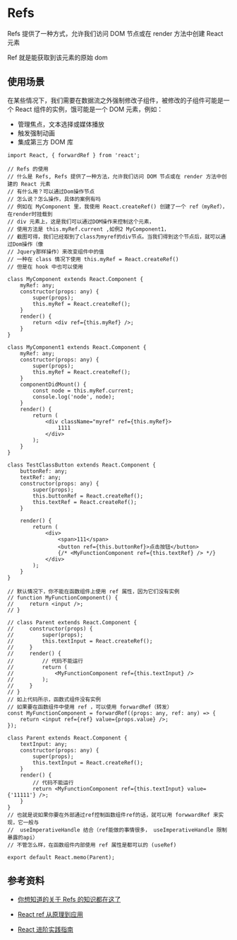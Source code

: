# Refs

Refs 提供了一种方式，允许我们访问 DOM 节点或在 render 方法中创建 React 元素

Ref 就是能获取到该元素的原始 dom

## 使用场景

在某些情况下，我们需要在数据流之外强制修改子组件，被修改的子组件可能是一个 React 组件的实例，饿可能是一个 DOM 元素，例如：

-   管理焦点，文本选择或媒体播放
-   触发强制动画
-   集成第三方 DOM 库

```tsx
import React, { forwardRef } from 'react';

// Refs 的使用
// 什么是 Refs, Refs 提供了一种方法，允许我们访问 DOM 节点或在 render 方法中创建的 React 元素
// 有什么用？可以通过Dom操作节点
// 怎么说？怎么操作，具体的案例有吗
// 例如在 MyComponent 里，我使用 React.createRef() 创建了一个 ref（myRef），在render时挂载到
// div 元素上，这是我们可以通过DOM操作来控制这个元素，
// 使用方法是 this.myRef.current ,如例2 MyComponent1，
// 截图可得，我们已经取到了class为myref的div节点。当我们得到这个节点后，就可以通过Dom操作（像
// Jquery那样操作）来改变组件中的值
// 一种在 class 情况下使用 this.myRef = React.createRef()
// 但是在 hook 中也可以使用

class MyComponent extends React.Component {
    myRef: any;
    constructor(props: any) {
        super(props);
        this.myRef = React.createRef();
    }
    render() {
        return <div ref={this.myRef} />;
    }
}

class MyComponent1 extends React.Component {
    myRef: any;
    constructor(props: any) {
        super(props);
        this.myRef = React.createRef();
    }
    componentDidMount() {
        const node = this.myRef.current;
        console.log('node', node);
    }
    render() {
        return (
            <div className="myref" ref={this.myRef}>
                1111
            </div>
        );
    }
}

class TestClassButton extends React.Component {
    buttonRef: any;
    textRef: any;
    constructor(props: any) {
        super(props);
        this.buttonRef = React.createRef();
        this.textRef = React.createRef();
    }

    render() {
        return (
            <div>
                <span>111</span>
                <button ref={this.buttonRef}>点击按钮</button>
                {/* <MyFunctionComponent ref={this.textRef} /> */}
            </div>
        );
    }
}

// 默认情况下，你不能在函数组件上使用 ref 属性，因为它们没有实例
// function MyFunctionComponent() {
//     return <input />;
// }

// class Parent extends React.Component {
//     constructor(props) {
//         super(props);
//         this.textInput = React.createRef();
//     }
//     render() {
//         // 代码不能运行
//         return (
//             <MyFunctionComponent ref={this.textInput} />
//         );
//     }
// }
// 如上代码所示，函数式组件没有实例
// 如果要在函数组件中使用 ref ，可以使用 forwardRef（转发）
const MyFunctionComponent = forwardRef((props: any, ref: any) => {
    return <input ref={ref} value={props.value} />;
});

class Parent extends React.Component {
    textInput: any;
    constructor(props: any) {
        super(props);
        this.textInput = React.createRef();
    }
    render() {
        // 代码不能运行
        return <MyFunctionComponent ref={this.textInput} value={'11111'} />;
    }
}
// 也就是说如果你要在外部通过ref控制函数组件ref的话，就可以用 forwwardRef 来实现，它一般与
//  useImperativeHandle 结合（ref能做的事情很多， useImperativeHandle 限制暴露的api）
// 不管怎么样，在函数组件内部使用 ref 属性是都可以的 (useRef)

export default React.memo(Parent);
```

## 参考资料

-   [你想知道的关于 Refs 的知识都在这了](https://mp.weixin.qq.com/s?__biz=MzIxNjgwMDIzMA==&mid=2247484399&idx=1&sn=e865eb3f967639477a05262d0ddf09af&chksm=9782cd66a0f544700894ede3a1b02882585a738a0b3c31a56a8b297bd4b878d6f57d8c790fea&mpshare=1&scene=1&srcid=&sharer_sharetime=1572998605426&sharer_shareid=778ad5bf3b27e0078eb105d7277263f6#rd)

-   [React ref 从原理到应用](#https://mp.weixin.qq.com/s/Y6rCRrv0H92cKnvZsn1c0g)
-   [React 进阶实践指南](https://juejin.cn/book/6945998773818490884/section/6953939191776411689)
